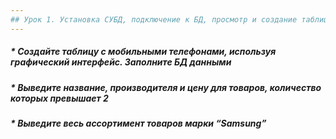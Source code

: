 ```yaml
---
## Урок 1. Установка СУБД, подключение к БД, просмотр и создание таблиц
---
```

##### * _Создайте таблицу с мобильными телефонами, используя графический интерфейс. Заполните БД данными_
##### * _Выведите название, производителя и цену для товаров, количество которых превышает 2_
##### * _Выведите весь ассортимент товаров марки “Samsung”_
